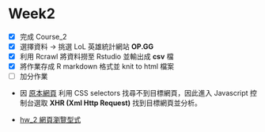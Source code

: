 # Week2

- [x] 完成 Course_2
- [x] 選擇資料 -> 挑選 LoL 英雄統計網站 **OP.GG**
- [x] 利用 Rcrawl 將資料撈至 Rstudio 並輸出成 **csv** 檔
- [x] 將作業存成 R markdown 格式並 knit to html 檔案
- [ ] 加分作業
* 因 [原本網頁](http://na.op.gg/statistics/champion/) 利用 CSS selectors 找尋不到目標網頁，因此進入 Javascript 控制台選取 **XHR (Xml Http Request)** 找到目標網頁並分析。

* [hw_2 網頁瀏覽型式](https://shuhsiangliang.github.io/CSX4001//week_2/hw_2/hw_2.html)
